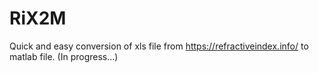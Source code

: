 # RiX2M
Quick and easy conversion of xls file from https://refractiveindex.info/ to matlab file. (In progress...)
